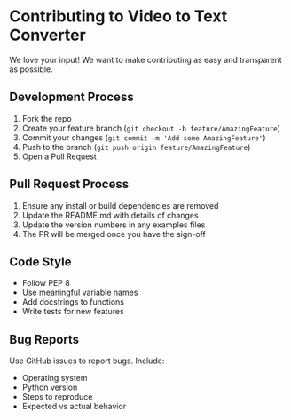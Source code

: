 # Contributing to Video to Text Converter

We love your input! We want to make contributing as easy and transparent as possible.

## Development Process

1. Fork the repo
2. Create your feature branch (`git checkout -b feature/AmazingFeature`)
3. Commit your changes (`git commit -m 'Add some AmazingFeature'`)
4. Push to the branch (`git push origin feature/AmazingFeature`)
5. Open a Pull Request

## Pull Request Process

1. Ensure any install or build dependencies are removed
2. Update the README.md with details of changes
3. Update the version numbers in any examples files
4. The PR will be merged once you have the sign-off

## Code Style

- Follow PEP 8
- Use meaningful variable names
- Add docstrings to functions
- Write tests for new features

## Bug Reports

Use GitHub issues to report bugs. Include:
- Operating system
- Python version
- Steps to reproduce
- Expected vs actual behavior
